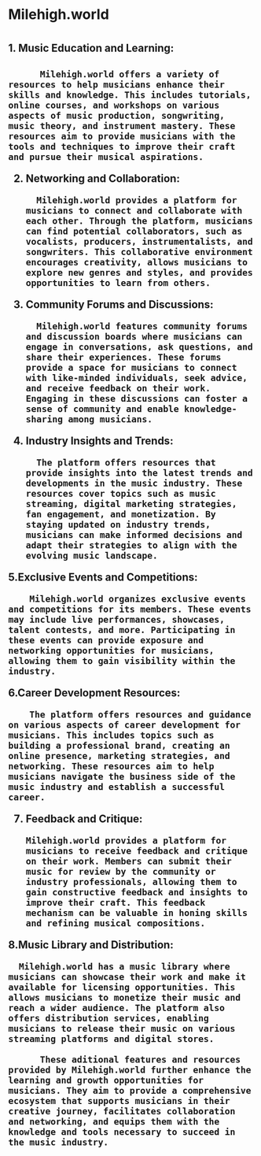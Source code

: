 <h1/>Milehigh.world<h1/>

<h2/>1. Music Education and Learning:<h2/>
  
          Milehigh.world offers a variety of resources to help musicians enhance their skills and knowledge. This includes tutorials, online courses, and workshops on various aspects of music production, songwriting, music theory, and instrument mastery. These resources aim to provide musicians with the tools and techniques to improve their craft and pursue their musical aspirations.

2.  Networking and Collaboration:
      
          Milehigh.world provides a platform for musicians to connect and collaborate with each other. Through the platform, musicians can find potential collaborators, such as vocalists, producers, instrumentalists, and songwriters. This collaborative environment encourages creativity, allows musicians to explore new genres and styles, and provides opportunities to learn from others.

3. Community Forums and Discussions:

         Milehigh.world features community forums and discussion boards where musicians can engage in conversations, ask questions, and share their experiences. These forums provide a space for musicians to connect with like-minded individuals, seek advice, and receive feedback on their work. Engaging in these discussions can foster a sense of community and enable knowledge-sharing among musicians.

5. Industry Insights and Trends:

         The platform offers resources that provide insights into the latest trends and developments in the music industry. These resources cover topics such as music streaming, digital marketing strategies, fan engagement, and monetization. By staying updated on industry trends, musicians can make informed decisions and adapt their strategies to align with the evolving music landscape.

5.Exclusive Events and Competitions:
    
        Milehigh.world organizes exclusive events and competitions for its members. These events may include live performances, showcases, talent contests, and more. Participating in these events can provide exposure and networking opportunities for musicians, allowing them to gain visibility within the industry.

6.Career Development Resources:
    
        The platform offers resources and guidance on various aspects of career development for musicians. This includes topics such as building a professional brand, creating an online presence, marketing strategies, and networking. These resources aim to help musicians navigate the business side of the music industry and establish a successful career.

7. Feedback and Critique:

       Milehigh.world provides a platform for musicians to receive feedback and critique on their work. Members can submit their music for review by the community or industry professionals, allowing them to gain constructive feedback and insights to improve their craft. This feedback mechanism can be valuable in honing skills and refining musical compositions.

8.Music Library and Distribution:
    
      Milehigh.world has a music library where musicians can showcase their work and make it available for licensing opportunities. This allows musicians to monetize their music and reach a wider audience. The platform also offers distribution services, enabling musicians to release their music on various streaming platforms and digital stores.

          These aditional features and resources provided by Milehigh.world further enhance the learning and growth opportunities for musicians. They aim to provide a comprehensive ecosystem that supports musicians in their creative journey, facilitates collaboration and networking, and equips them with the knowledge and tools necessary to succeed in the music industry.


